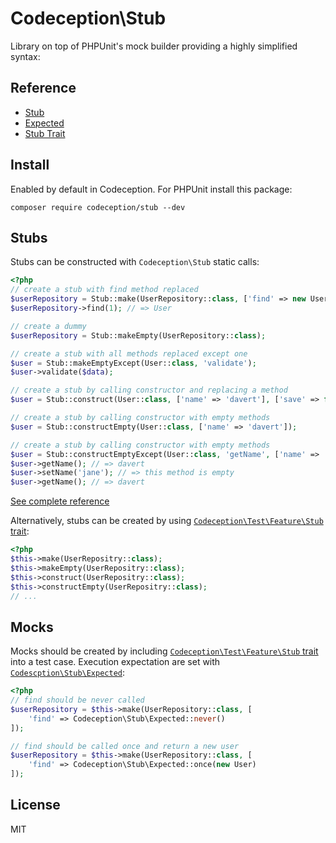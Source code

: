 # Codeception\Stub

Library on top of PHPUnit's mock builder providing a highly simplified syntax:

## Reference

* [Stub](https://github.com/Codeception/Stub/blob/master/docs/Stub.md)
* [Expected](https://github.com/Codeception/Stub/blob/master/docs/Expected.md)
* [Stub Trait](https://github.com/Codeception/Stub/blob/master/docs/StubTrait.md)

## Install

Enabled by default in Codeception.
For PHPUnit install this package:

```
composer require codeception/stub --dev
```

## Stubs

Stubs can be constructed with `Codeception\Stub` static calls:

```php
<?php
// create a stub with find method replaced
$userRepository = Stub::make(UserRepository::class, ['find' => new User]);
$userRepository->find(1); // => User

// create a dummy
$userRepository = Stub::makeEmpty(UserRepository::class);

// create a stub with all methods replaced except one
$user = Stub::makeEmptyExcept(User::class, 'validate');
$user->validate($data);

// create a stub by calling constructor and replacing a method
$user = Stub::construct(User::class, ['name' => 'davert'], ['save' => false]);

// create a stub by calling constructor with empty methods
$user = Stub::constructEmpty(User::class, ['name' => 'davert']);

// create a stub by calling constructor with empty methods
$user = Stub::constructEmptyExcept(User::class, 'getName', ['name' => 'davert']);
$user->getName(); // => davert
$user->setName('jane'); // => this method is empty
$user->getName(); // => davert 
```

[See complete reference](https://github.com/Codeception/Stub/blob/master/docs/Stub.md)

Alternatively, stubs can be created by using [`Codeception\Test\Feature\Stub` trait](https://github.com/Codeception/Stub/blob/master/docs/StubTrait.md):

```php
<?php
$this->make(UserRepositry::class);
$this->makeEmpty(UserRepositry::class);
$this->construct(UserRepositry::class);
$this->constructEmpty(UserRepositry::class);
// ...
```

## Mocks

Mocks should be created by including [`Codeception\Test\Feature\Stub` trait](https://github.com/Codeception/Stub/blob/master/docs/StubTrait.md) into a test case.
Execution expectation are set with [`Codescption\Stub\Expected`](https://github.com/Codeception/Stub/blob/master/docs/Expected.md):

```php
<?php
// find should be never called
$userRepository = $this->make(UserRepository::class, [
    'find' => Codeception\Stub\Expected::never()
]);

// find should be called once and return a new user
$userRepository = $this->make(UserRepository::class, [
    'find' => Codeception\Stub\Expected::once(new User)
]);
```


## License 

MIT